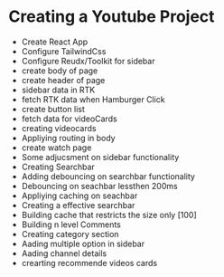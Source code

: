 # Creating a Youtube Project

- Create React App
- Configure TailwindCss
- Configure Reudx/Toolkit for sidebar
- create body of page
- create header of page
- sidebar data in RTK
- fetch RTK data when Hamburger Click
- create button list 
- fetch data for videoCards
- creating videocards
- Appliying routing in body 
- create watch page
- Some adjucsment on sidebar functionality
- Creating Searchbar 
- Adding debouncing on searchbar functionality
- Debouncing on seachbar lessthen 200ms
- Appliying caching on seachbar
- Creating a effective searchbar
- Building cache that restricts the size only [100]
- Building n level Comments
- Creating category section 
- Aading multiple option in sidebar
- Aading channel details
- crearting recommende videos cards